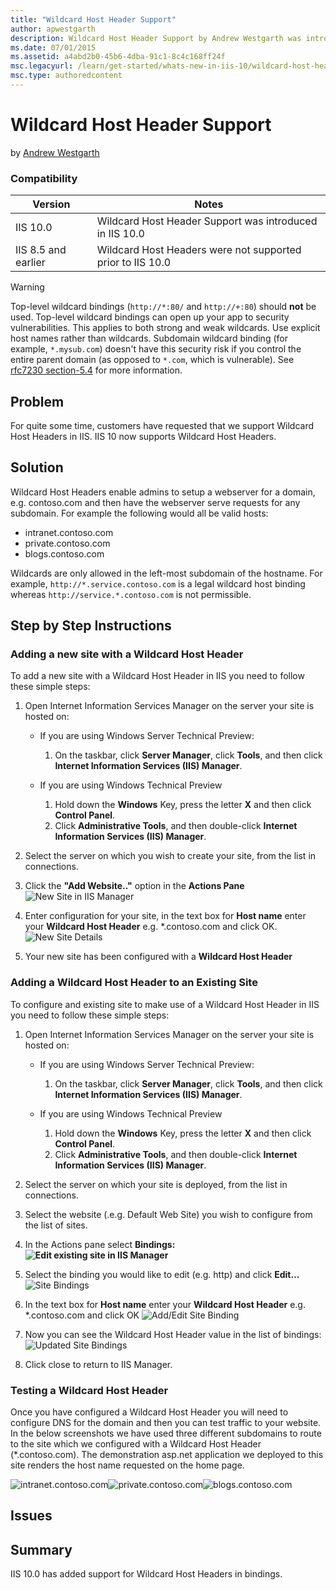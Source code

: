 ```yaml
---
title: "Wildcard Host Header Support"
author: apwestgarth
description: Wildcard Host Header Support by Andrew Westgarth was introduced in IIS 10.0.
ms.date: 07/01/2015
ms.assetid: a4abd2b0-45b6-4dba-91c1-8c4c168ff24f
msc.legacyurl: /learn/get-started/whats-new-in-iis-10/wildcard-host-header-support
msc.type: authoredcontent
---
```

# Wildcard Host Header Support

by [Andrew Westgarth](https://github.com/apwestgarth)

### Compatibility

| Version | Notes |
| --- | --- |
| IIS 10.0 | Wildcard Host Header Support was introduced in IIS 10.0 |
| IIS 8.5 and earlier | Wildcard Host Headers were not supported prior to IIS 10.0 |

> [!WARNING]
> Top-level wildcard bindings (`http://*:80/` and `http://+:80`) should **not** be used. Top-level wildcard bindings can open up your app to security vulnerabilities. This applies to both strong and weak wildcards. Use explicit host names rather than wildcards. Subdomain wildcard binding (for example, `*.mysub.com`) doesn't have this security risk if you control the entire parent domain (as opposed to `*.com`, which is vulnerable). See [rfc7230 section-5.4](https://tools.ietf.org/html/rfc7230#section-5.4) for more information.

## Problem

For quite some time, customers have requested that we support Wildcard Host Headers in IIS. IIS 10 now supports Wildcard Host Headers.

## Solution

Wildcard Host Headers enable admins to setup a webserver for a domain, e.g. contoso.com and then have the webserver serve requests for any subdomain. For example the following would all be valid hosts:

- intranet.contoso.com
- private.contoso.com
- blogs.contoso.com

Wildcards are only allowed in the left-most subdomain of the hostname. For example, `http://*.service.contoso.com` is a legal wildcard host binding whereas `http://service.*.contoso.com` is not permissible.

## Step by Step Instructions

### Adding a new site with a Wildcard Host Header

To add a new site with a Wildcard Host Header in IIS you need to follow these simple steps:

1. Open Internet Information Services Manager on the server your site is hosted on: 

    - If you are using Windows Server Technical Preview: 

        1. On the taskbar, click **Server Manager**, click **Tools**, and then click **Internet Information Services (IIS) Manager**.
    - If you are using Windows Technical Preview 

        1. Hold down the **Windows** Key, press the letter **X** and then click **Control Panel**.
        2. Click **Administrative Tools**, and then double-click **Internet Information Services (IIS) Manager**.
2. Select the server on which you wish to create your site, from the list in connections.
3. Click the **"Add Website.."** option in the **Actions Pane**  
    ![New Site in IIS Manager](wildcard-host-header-support/_static/image1.png)
4. Enter configuration for your site, in the text box for **Host name** enter your **Wildcard Host Header** e.g. \*.contoso.com and click OK.  
    ![New Site Details](wildcard-host-header-support/_static/image2.png)
5. Your new site has been configured with a **Wildcard Host Header**

### Adding a Wildcard Host Header to an Existing Site

To configure and existing site to make use of a Wildcard Host Header in IIS you need to follow these simple steps:

1. Open Internet Information Services Manager on the server your site is hosted on: 

    - If you are using Windows Server Technical Preview: 

        1. On the taskbar, click **Server Manager**, click **Tools**, and then click **Internet Information Services (IIS) Manager**.
    - If you are using Windows Technical Preview 

        1. Hold down the **Windows** Key, press the letter **X** and then click **Control Panel**.
        2. Click **Administrative Tools**, and then double-click **Internet Information Services (IIS) Manager**.
2. Select the server on which your site is deployed, from the list in connections.
3. Select the website (.e.g. Default Web Site) you wish to configure from the list of sites.
4. In the Actions pane select **Bindings:  
    ![Edit existing site in IIS Manager](wildcard-host-header-support/_static/image3.png)**
5. Select the binding you would like to edit (e.g. http) and click **Edit...**  
    ![Site Bindings](wildcard-host-header-support/_static/image4.png)
6. In the text box for **Host name** enter your **Wildcard Host Header** e.g. \*.contoso.com and click OK ![Add/Edit Site Binding](wildcard-host-header-support/_static/image5.png)
7. Now you can see the Wildcard Host Header value in the list of bindings:  
    ![Updated Site Bindings](wildcard-host-header-support/_static/image6.png)
8. Click close to return to IIS Manager.

### Testing a Wildcard Host Header

Once you have configured a Wildcard Host Header you will need to configure DNS for the domain and then you can test traffic to your website. In the below screenshots we have used three different subdomains to route to the site which we configured with a Wildcard Host Header (\*.contoso.com). The demonstration asp.net application we deployed to this site renders the host name requested on the home page.

![intranet.contoso.com](wildcard-host-header-support/_static/image7.png)![private.contoso.com](wildcard-host-header-support/_static/image8.png)![blogs.contoso.com](wildcard-host-header-support/_static/image9.png)

## Issues

## Summary

IIS 10.0 has added support for Wildcard Host Headers in bindings.
